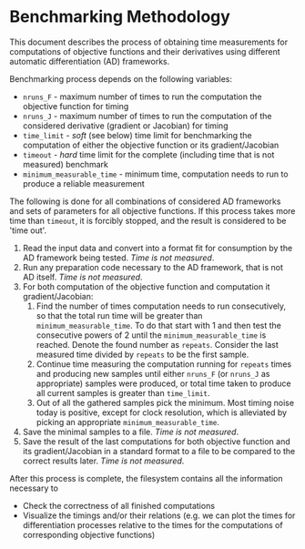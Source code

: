 # Benchmarking Methodology

This document describes the process of obtaining time measurements for computations of objective functions and their derivatives using different automatic differentiation (AD) frameworks.

Benchmarking process depends on the following variables:
- `nruns_F` - maximum number of times to run the computation the objective function for timing
- `nruns_J` - maximum number of times to run the computation of the considered derivative (gradient or Jacobian) for timing
- `time_limit` - _soft_ (see below) time limit for benchmarking the computation of either the objective function or its gradient/Jacobian
- `timeout` - _hard_ time limit for the complete (including time that is not measured) benchmark
- `minimum_measurable_time` - minimum time, computation needs to run to produce a reliable measurement

The following is done for all combinations of considered AD frameworks and sets of parameters for all objective functions. If this process takes more time than `timeout`, it is forcibly stopped, and the result is considered to be 'time out'.

1. Read the input data and convert into a format fit for consumption by the AD framework being tested. _Time is not measured_.
1. Run any preparation code necessary to the AD framework, that is not AD itself. _Time is not measured_.
1. For both computation of the objective function and computation it gradient/Jacobian:
    1. Find the number of times computation needs to run consecutively, so that the total run time will be greater than `minimum_measurable_time`. To do that start with 1 and then test the consecutive powers of 2 until the `minimum_measurable_time` is reached. Denote the found number as `repeats`. Consider the last measured time divided by `repeats` to be the first sample.
    1. Continue time measuring the computation running for `repeats` times and producing new samples until either `nruns_F` (or `nruns_J` as appropriate) samples were produced, or total time taken to produce all current samples is greater than `time_limit`.
    1. Out of all the gathered samples pick the minimum. Most timing noise today is positive, except for clock resolution, which is alleviated by picking an appropriate `minimum_measurable_time`.
1. Save the minimal samples to a file. _Time is not measured_.
1. Save the result of the last computations for both objective function and its gradient/Jacobian in a standard format to a file to be compared to the correct results later. _Time is not measured_.

After this process is complete, the filesystem contains all the information necessary to
- Check the correctness of all finished computations
- Visualize the timings and/or their relations (e.g. we can plot the times for differentiation processes relative to the times for the computations of corresponding objective functions)